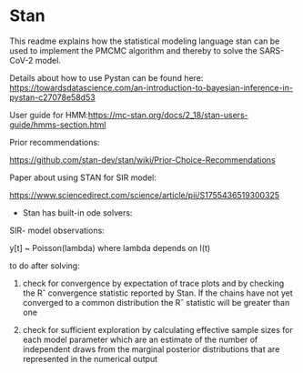 # Stan

This readme explains how the statistical modeling language stan can be used to implement the PMCMC algorithm and thereby to solve the SARS-CoV-2 model. 

Details about how to use Pystan can be found here: https://towardsdatascience.com/an-introduction-to-bayesian-inference-in-pystan-c27078e58d53

User guide for HMM:https://mc-stan.org/docs/2_18/stan-users-guide/hmms-section.html





Prior recommendations:

https://github.com/stan-dev/stan/wiki/Prior-Choice-Recommendations



Paper about using STAN for SIR model:

https://www.sciencedirect.com/science/article/pii/S1755436519300325

- Stan has built-in ode solvers:

SIR- model observations: 

y[t] ~ Poisson(lambda) where lambda depends on I(t) 



to do after solving:
1) check for convergence by expectation of trace plots  and by checking the Rˆ convergence statistic reported by Stan. If the chains have not yet converged to a common distribution the Rˆ statistic will be greater than one

2) check for sufficient exploration by calculating effective sample sizes for each model parameter which are an estimate of the number of independent draws from the marginal posterior distributions that are represented in the numerical output



